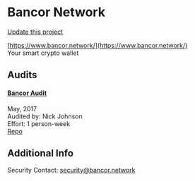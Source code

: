
# Bancor Network

[Update this project](https://github.com/ConsenSys/blockchainSecurityDB/edit/master/projects/bancor-network.json)
  
[https://www.bancor.network/](https://www.bancor.network/)<br>
Your smart crypto wallet


## Audits



#### [Bancor Audit](https://gist.github.com/Arachnid/c65fd1bd61a8e0294aef95a4808edc78)

May, 2017<br>
Audited by: Nick Johnson<br>Effort: 1 person-week<br>
[Repo](https://github.com/bancorprotocol/contracts/)<br>
      

  



## Additional Info

Security Contact: security@bancor.network
